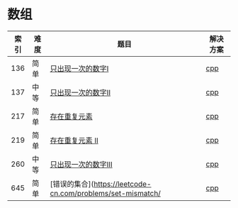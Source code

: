 # 数组

|索引|难度|题目|解决方案|
|----|----|----|--------|
|136|简单|[只出现一次的数字I](https://leetcode-cn.com/problems/single-number/)|[cpp](../problem/136_singleNumber.md)|
|137|中等|[只出现一次的数字II](https://leetcode-cn.com/problems/single-number-ii/)|[cpp](../problem/137_singleNumber.md)|
|217|简单|[存在重复元素](https://leetcode-cn.com/problems/contains-duplicate/)|[cpp](../problem/217_containsDuplicate.md)|
|219|简单|[存在重复元素 II](https://leetcode-cn.com/problems/contains-duplicate-ii/)|[cpp](../problem/219_containsNearbyDuplicate.md)|
|260|中等|[只出现一次的数字III](https://leetcode-cn.com/problems/single-number-iii/)|[cpp](../problem/260_singleNumber.md)|
|645|简单|[错误的集合](https://leetcode-cn.com/problems/set-mismatch/|[cpp](../problem/645_findErrorNums.md)|

